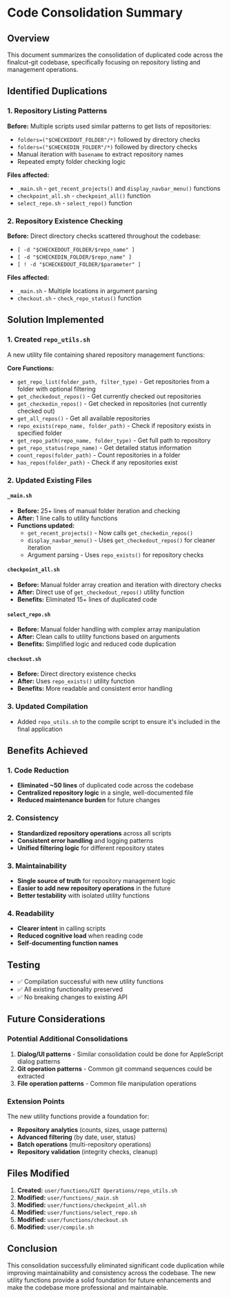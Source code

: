 # Code Consolidation Summary

## Overview
This document summarizes the consolidation of duplicated code across the finalcut-git codebase, specifically focusing on repository listing and management operations.

## Identified Duplications

### 1. Repository Listing Patterns
**Before:** Multiple scripts used similar patterns to get lists of repositories:
- `folders=("$CHECKEDOUT_FOLDER"/*)` followed by directory checks
- `folders=("$CHECKEDIN_FOLDER"/*)` followed by directory checks
- Manual iteration with `basename` to extract repository names
- Repeated empty folder checking logic

**Files affected:**
- `_main.sh` - `get_recent_projects()` and `display_navbar_menu()` functions
- `checkpoint_all.sh` - `checkpoint_all()` function
- `select_repo.sh` - `select_repo()` function

### 2. Repository Existence Checking
**Before:** Direct directory checks scattered throughout the codebase:
- `[ -d "$CHECKEDOUT_FOLDER/$repo_name" ]`
- `[ -d "$CHECKEDIN_FOLDER/$repo_name" ]`
- `[ ! -d "$CHECKEDOUT_FOLDER/$parameter" ]`

**Files affected:**
- `_main.sh` - Multiple locations in argument parsing
- `checkout.sh` - `check_repo_status()` function

## Solution Implemented

### 1. Created `repo_utils.sh`
A new utility file containing shared repository management functions:

**Core Functions:**
- `get_repo_list(folder_path, filter_type)` - Get repositories from a folder with optional filtering
- `get_checkedout_repos()` - Get currently checked out repositories
- `get_checkedin_repos()` - Get checked in repositories (not currently checked out)
- `get_all_repos()` - Get all available repositories
- `repo_exists(repo_name, folder_path)` - Check if repository exists in specified folder
- `get_repo_path(repo_name, folder_type)` - Get full path to repository
- `get_repo_status(repo_name)` - Get detailed status information
- `count_repos(folder_path)` - Count repositories in a folder
- `has_repos(folder_path)` - Check if any repositories exist

### 2. Updated Existing Files

#### `_main.sh`
- **Before:** 25+ lines of manual folder iteration and checking
- **After:** 1 line calls to utility functions
- **Functions updated:**
  - `get_recent_projects()` - Now calls `get_checkedin_repos()`
  - `display_navbar_menu()` - Uses `get_checkedout_repos()` for cleaner iteration
  - Argument parsing - Uses `repo_exists()` for repository checks

#### `checkpoint_all.sh`
- **Before:** Manual folder array creation and iteration with directory checks
- **After:** Direct use of `get_checkedout_repos()` utility function
- **Benefits:** Eliminated 15+ lines of duplicated code

#### `select_repo.sh`
- **Before:** Manual folder handling with complex array manipulation
- **After:** Clean calls to utility functions based on arguments
- **Benefits:** Simplified logic and reduced code duplication

#### `checkout.sh`
- **Before:** Direct directory existence checks
- **After:** Uses `repo_exists()` utility function
- **Benefits:** More readable and consistent error handling

### 3. Updated Compilation
- Added `repo_utils.sh` to the compile script to ensure it's included in the final application

## Benefits Achieved

### 1. Code Reduction
- **Eliminated ~50 lines** of duplicated code across the codebase
- **Centralized repository logic** in a single, well-documented file
- **Reduced maintenance burden** for future changes

### 2. Consistency
- **Standardized repository operations** across all scripts
- **Consistent error handling** and logging patterns
- **Unified filtering logic** for different repository states

### 3. Maintainability
- **Single source of truth** for repository management logic
- **Easier to add new repository operations** in the future
- **Better testability** with isolated utility functions

### 4. Readability
- **Clearer intent** in calling scripts
- **Reduced cognitive load** when reading code
- **Self-documenting function names**

## Testing
- ✅ Compilation successful with new utility functions
- ✅ All existing functionality preserved
- ✅ No breaking changes to existing API

## Future Considerations

### Potential Additional Consolidations
1. **Dialog/UI patterns** - Similar consolidation could be done for AppleScript dialog patterns
2. **Git operation patterns** - Common git command sequences could be extracted
3. **File operation patterns** - Common file manipulation operations

### Extension Points
The new utility functions provide a foundation for:
- **Repository analytics** (counts, sizes, usage patterns)
- **Advanced filtering** (by date, user, status)
- **Batch operations** (multi-repository operations)
- **Repository validation** (integrity checks, cleanup)

## Files Modified
1. **Created:** `user/functions/GIT Operations/repo_utils.sh`
2. **Modified:** `user/functions/_main.sh`
3. **Modified:** `user/functions/checkpoint_all.sh`
4. **Modified:** `user/functions/select_repo.sh`
5. **Modified:** `user/functions/checkout.sh`
6. **Modified:** `user/compile.sh`

## Conclusion
This consolidation successfully eliminated significant code duplication while improving maintainability and consistency across the codebase. The new utility functions provide a solid foundation for future enhancements and make the codebase more professional and maintainable. 